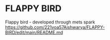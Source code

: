 # FLAPPY BIRD
 Flappy bird - developed through mets spark
https://github.com/221voa57Aishwarya/FLAPPY-BIRD/edit/main/README.md
